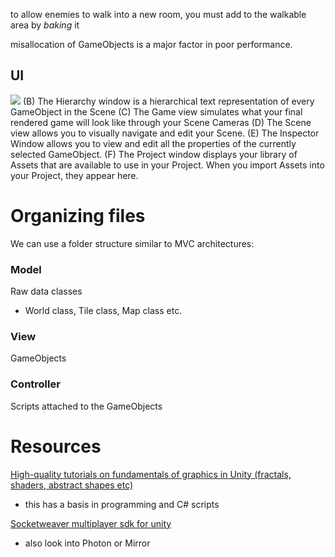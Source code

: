 
to allow enemies to walk into a new room, you must add to the walkable area by *baking* it

misallocation of GameObjects is a major factor in poor performance.

## UI
![](/assets/images/2021-08-15-16-09-42.png)
(B) The Hierarchy window is a hierarchical text representation of every GameObject in the Scene
(C) The Game view simulates what your final rendered game will look like through your Scene Cameras
(D) The Scene view allows you to visually navigate and edit your Scene.
(E) The Inspector Window allows you to view and edit all the properties of the currently selected GameObject.
(F) The Project window displays your library of Assets that are available to use in your Project. When you import Assets into your Project, they appear here.

# Organizing files
We can use a folder structure similar to MVC architectures:

### Model
Raw data classes
- World class, Tile class, Map class etc.

### View
GameObjects

### Controller
Scripts attached to the GameObjects

# Resources
[High-quality tutorials on fundamentals of graphics in Unity (fractals, shaders, abstract shapes etc)](https://catlikecoding.com/unity/tutorials/basics/)
- this has a basis in programming and C# scripts

[Socketweaver multiplayer sdk for unity](https://www.socketweaver.com/)
- also look into Photon or Mirror